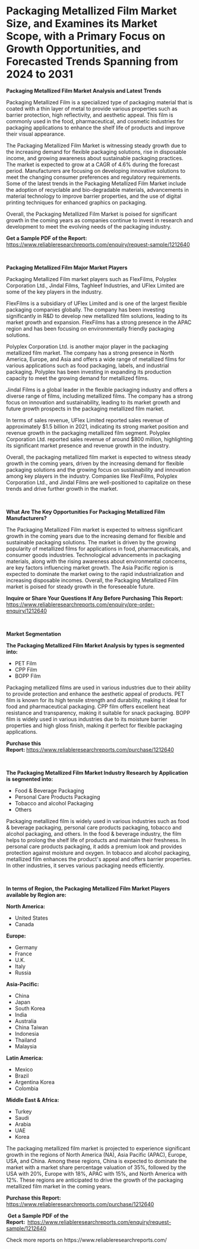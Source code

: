 <p><h1>Packaging Metallized Film Market Size, and Examines its Market Scope, with a Primary Focus on Growth Opportunities, and Forecasted Trends Spanning from 2024 to 2031</h1></p><p><strong>Packaging Metallized Film Market Analysis and Latest Trends</strong></p>
<p><p>Packaging Metallized Film is a specialized type of packaging material that is coated with a thin layer of metal to provide various properties such as barrier protection, high reflectivity, and aesthetic appeal. This film is commonly used in the food, pharmaceutical, and cosmetic industries for packaging applications to enhance the shelf life of products and improve their visual appearance.</p><p>The Packaging Metallized Film Market is witnessing steady growth due to the increasing demand for flexible packaging solutions, rise in disposable income, and growing awareness about sustainable packaging practices. The market is expected to grow at a CAGR of 4.6% during the forecast period. Manufacturers are focusing on developing innovative solutions to meet the changing consumer preferences and regulatory requirements. Some of the latest trends in the Packaging Metallized Film Market include the adoption of recyclable and bio-degradable materials, advancements in material technology to improve barrier properties, and the use of digital printing techniques for enhanced graphics on packaging.</p><p>Overall, the Packaging Metallized Film Market is poised for significant growth in the coming years as companies continue to invest in research and development to meet the evolving needs of the packaging industry.</p></p>
<p><strong>Get a Sample PDF of the Report:&nbsp;</strong> <a href="https://www.reliableresearchreports.com/enquiry/request-sample/1212640">https://www.reliableresearchreports.com/enquiry/request-sample/1212640</a></p>
<p>&nbsp;</p>
<p><strong>Packaging Metallized Film Major Market Players</strong></p>
<p><p>Packaging Metallized Film market players such as FlexFilms, Polyplex Corporation Ltd., Jindal Films, Taghleef Industries, and UFlex Limited are some of the key players in the industry.</p><p>FlexFilms is a subsidiary of UFlex Limited and is one of the largest flexible packaging companies globally. The company has been investing significantly in R&D to develop new metallized film solutions, leading to its market growth and expansion. FlexFilms has a strong presence in the APAC region and has been focusing on environmentally friendly packaging solutions.</p><p>Polyplex Corporation Ltd. is another major player in the packaging metallized film market. The company has a strong presence in North America, Europe, and Asia and offers a wide range of metallized films for various applications such as food packaging, labels, and industrial packaging. Polyplex has been investing in expanding its production capacity to meet the growing demand for metallized films.</p><p>Jindal Films is a global leader in the flexible packaging industry and offers a diverse range of films, including metallized films. The company has a strong focus on innovation and sustainability, leading to its market growth and future growth prospects in the packaging metallized film market.</p><p>In terms of sales revenue, UFlex Limited reported sales revenue of approximately $1.5 billion in 2021, indicating its strong market position and revenue growth in the packaging metallized film segment. Polyplex Corporation Ltd. reported sales revenue of around $800 million, highlighting its significant market presence and revenue growth in the industry.</p><p>Overall, the packaging metallized film market is expected to witness steady growth in the coming years, driven by the increasing demand for flexible packaging solutions and the growing focus on sustainability and innovation among key players in the industry. Companies like FlexFilms, Polyplex Corporation Ltd., and Jindal Films are well-positioned to capitalize on these trends and drive further growth in the market.</p></p>
<p>&nbsp;</p>
<p><strong>What Are The Key Opportunities For Packaging Metallized Film Manufacturers?</strong></p>
<p><p>The Packaging Metallized Film market is expected to witness significant growth in the coming years due to the increasing demand for flexible and sustainable packaging solutions. The market is driven by the growing popularity of metallized films for applications in food, pharmaceuticals, and consumer goods industries. Technological advancements in packaging materials, along with the rising awareness about environmental concerns, are key factors influencing market growth. The Asia Pacific region is expected to dominate the market owing to the rapid industrialization and increasing disposable incomes. Overall, the Packaging Metallized Film market is poised for steady growth in the foreseeable future.</p></p>
<p><strong>Inquire or Share Your Questions If Any Before Purchasing This Report:</strong> <a href="https://www.reliableresearchreports.com/enquiry/pre-order-enquiry/1212640">https://www.reliableresearchreports.com/enquiry/pre-order-enquiry/1212640</a></p>
<p>&nbsp;</p>
<p><strong>Market Segmentation</strong></p>
<p><strong>The Packaging Metallized Film Market Analysis by types is segmented into:</strong></p>
<p><ul><li>PET Film</li><li>CPP Film</li><li>BOPP Film</li></ul></p>
<p><p>Packaging metallized films are used in various industries due to their ability to provide protection and enhance the aesthetic appeal of products. PET film is known for its high tensile strength and durability, making it ideal for food and pharmaceutical packaging. CPP film offers excellent heat resistance and transparency, making it suitable for snack packaging. BOPP film is widely used in various industries due to its moisture barrier properties and high gloss finish, making it perfect for flexible packaging applications.</p></p>
<p><strong>Purchase this Report:&nbsp;</strong><a href="https://www.reliableresearchreports.com/purchase/1212640">https://www.reliableresearchreports.com/purchase/1212640</a></p>
<p>&nbsp;</p>
<p><strong>The Packaging Metallized Film Market Industry Research by Application is segmented into:</strong></p>
<p><ul><li>Food & Beverage Packaging</li><li>Personal Care Products Packaging</li><li>Tobacco and alcohol Packaging</li><li>Others</li></ul></p>
<p><p>Packaging metallized film is widely used in various industries such as food & beverage packaging, personal care products packaging, tobacco and alcohol packaging, and others. In the food & beverage industry, the film helps to prolong the shelf life of products and maintain their freshness. In personal care products packaging, it adds a premium look and provides protection against moisture and oxygen. In tobacco and alcohol packaging, metallized film enhances the product's appeal and offers barrier properties. In other industries, it serves various packaging needs efficiently.</p></p>
<p>&nbsp;</p>
<p><strong>In terms of Region, the Packaging Metallized Film Market Players available by Region are:</strong></p>
<p>
    <p> <strong> North America: </strong>
        <ul>
            <li>United States</li>
            <li>Canada</li>
        </ul>
        </p> 
    <p> <strong> Europe: </strong>
        <ul>
            <li>Germany</li>
            <li>France</li>
            <li>U.K.</li>
            <li>Italy</li>
            <li>Russia</li>
        </ul>
        </p> 
    <p> <strong> Asia-Pacific: </strong>
        <ul>
            <li>China</li>
            <li>Japan</li>
            <li>South Korea</li>
            <li>India</li>
            <li>Australia</li>
            <li>China Taiwan</li>
            <li>Indonesia</li>
            <li>Thailand</li>
            <li>Malaysia</li>
        </ul>
        </p> 
    <p> <strong> Latin America: </strong>
        <ul>
            <li>Mexico</li>
            <li>Brazil</li>
            <li>Argentina Korea</li>
            <li>Colombia</li>
        </ul>
        </p> 
    <p> <strong> Middle East & Africa: </strong>
        <ul>
            <li>Turkey</li>
            <li>Saudi</li>
            <li>Arabia</li>
            <li>UAE</li>
            <li>Korea</li>
        </ul>
    </p>
    </p>
<p><p>The packaging metallized film market is projected to experience significant growth in the regions of North America (NA), Asia Pacific (APAC), Europe, USA, and China. Among these regions, China is expected to dominate the market with a market share percentage valuation of 35%, followed by the USA with 20%, Europe with 18%, APAC with 15%, and North America with 12%. These regions are anticipated to drive the growth of the packaging metallized film market in the coming years.</p></p>
<p><strong>Purchase this Report: </strong><a href="https://www.reliableresearchreports.com/purchase/1212640">https://www.reliableresearchreports.com/purchase/1212640</a></p>
<p>&nbsp;<strong>Get a Sample PDF of the Report:&nbsp;&nbsp;</strong><a href="https://www.reliableresearchreports.com/enquiry/request-sample/1212640">https://www.reliableresearchreports.com/enquiry/request-sample/1212640</a></p>
<p><strong></strong></p>
<p>Check more reports on https://www.reliableresearchreports.com/</p>